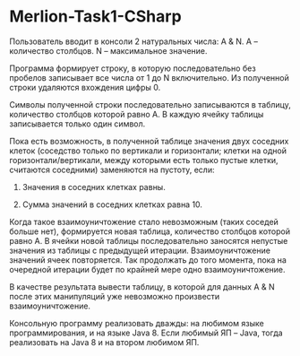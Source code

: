 # Merlion-Task1-CSharp
Пользователь вводит в консоли 2 натуральных числа: A & N. A – количество столбцов. N – максимальное значение.

Программа формирует строку, в которую последовательно без пробелов записывает все числа от 1 до N включительно. Из полученной строки удаляются вхождения цифры 0.

Символы полученной строки последовательно записываются в таблицу, количество столбцов которой равно А. В каждую ячейку таблицы записывается только один символ.

Пока есть возможность, в полученной таблице значения двух соседних клеток (соседство только по вертикали и горизонтали; клетки на одной горизонтали/вертикали, между которыми есть только пустые клетки, считаются соседними) заменяются на пустоту, если:

1. Значения в соседних клетках равны.

2. Сумма значений в соседних клетках равна 10.

Когда такое взаимоуничтожение стало невозможным (таких соседей больше нет), формируется новая таблица, количество столбцов которой равно А. В ячейки новой таблицы последовательно заносятся непустые значения из таблицы с предыдущей итерации. Взаимоуничтожение значений ячеек повторяется. Так продолжать до того момента, пока на очередной итерации будет по крайней мере одно взаимоуничтожение.

В качестве результата вывести таблицу, в которой для данных А & N после этих манипуляций уже невозможно произвести взаимоуничтожение.

Консольную программу реализовать дважды: на любимом языке программирования, и на языке Java 8. Если любимый ЯП – Java, тогда реализовать на Java 8 и на втором любимом ЯП.
